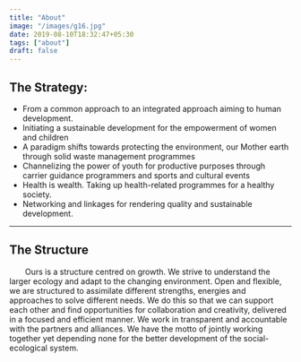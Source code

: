 ```yaml
---
title: "About"
image: "/images/g16.jpg"
date: 2019-08-10T18:32:47+05:30
tags: ["about"]
draft: false
---
```


## The Strategy:

 - From a common approach to an integrated approach aiming to human development.
 - Initiating a sustainable development for the empowerment of women and children 
 - A paradigm shifts towards protecting the environment, our Mother earth through solid waste management programmes 
 - Channelizing the power of youth for productive purposes through carrier guidance programmers and sports and cultural events
 - Health is wealth. Taking up health-related programmes for a healthy society.
 - Networking and linkages for rendering quality and sustainable development. 

---
## The Structure

&emsp;&emsp;Ours is a structure centred on growth. We strive to understand the larger ecology and adapt to the changing environment. Open and flexible, we are structured to assimilate different strengths, energies and approaches to solve different needs. We do this so that we can support each other and find opportunities for collaboration and creativity, delivered in a focused and efficient manner. We work in transparent and accountable with the partners and alliances. We have the motto of jointly working together yet depending none for the better development of the social-ecological system.

